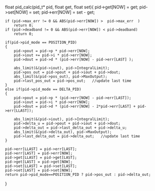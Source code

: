 float pid_calc(pid_t* pid, float get, float set){
    pid->get[NOW] = get;
    pid->set[NOW] = set;
    pid->err[NOW] = set - get;	
	
    if (pid->max_err != 0 && ABS(pid->err[NOW]) >  pid->max_err  )
		return 0;
  	if (pid->deadband != 0 && ABS(pid->err[NOW]) < pid->deadband)
		return 0;
    
    if(pid->pid_mode == POSITION_PID) 
    {
        pid->pout = pid->p * pid->err[NOW];
        pid->iout += pid->i * pid->err[NOW];
        pid->dout = pid->d * (pid->err[NOW] - pid->err[LAST] );
			
        abs_limit(&(pid->iout), pid->IntegralLimit);
        pid->pos_out = pid->pout + pid->iout + pid->dout;
        abs_limit(&(pid->pos_out), pid->MaxOutput);
        pid->last_pos_out = pid->pos_out;	//update last time 
    }
    else if(pid->pid_mode == DELTA_PID)
    {
        pid->pout = pid->p * (pid->err[NOW] - pid->err[LAST]);
        pid->iout = pid->i * pid->err[NOW];
        pid->dout = pid->d * (pid->err[NOW] - 2*pid->err[LAST] + pid->err[LLAST]);
        
        abs_limit(&(pid->iout), pid->IntegralLimit);
        pid->delta_u = pid->pout + pid->iout + pid->dout;
        pid->delta_out = pid->last_delta_out + pid->delta_u;
        abs_limit(&(pid->delta_out), pid->MaxOutput);
        pid->last_delta_out = pid->delta_out;	//update last time
    }
   	
    pid->err[LLAST] = pid->err[LAST];
    pid->err[LAST] = pid->err[NOW];
    pid->get[LLAST] = pid->get[LAST];
    pid->get[LAST] = pid->get[NOW];
    pid->set[LLAST] = pid->set[LAST];
    pid->set[LAST] = pid->set[NOW];
    return pid->pid_mode==POSITION_PID ? pid->pos_out : pid->delta_out;
}


